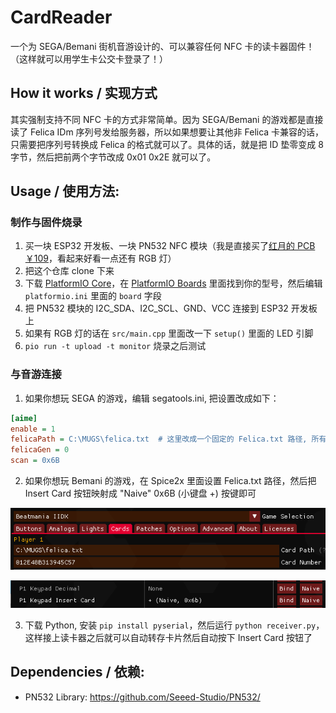 # CardReader

一个为 SEGA/Bemani 街机音游设计的、可以兼容任何 NFC 卡的读卡器固件！（这样就可以用学生卡公交卡登录了！）

## How it works / 实现方式

其实强制支持不同 NFC 卡的方式非常简单。因为 SEGA/Bemani 的游戏都是直接读了 Felica IDm 序列号发给服务器，所以如果想要让其他非 Felica 卡兼容的话，只需要把序列号转换成 Felica 的格式就可以了。具体的话，就是把 ID 垫零变成 8 字节，然后把前两个字节改成 0x01 0x2E 就可以了。

## Usage / 使用方法:

### 制作与固件烧录

1. 买一块 ESP32 开发板、一块 PN532 NFC 模块（我是直接买了[红月的 PCB ￥109](https://m.tb.cn/h.5RS0tuc?tk=jL1vW2UxDH3)，看起来好看一点还有 RGB 灯）
2. 把这个仓库 clone 下来
3. 下载 [PlatformIO Core](https://platformio.org/)，在 [PlatformIO Boards](https://docs.platformio.org/en/latest/boards/espressif32) 里面找到你的型号，然后编辑 `platformio.ini` 里面的 `board` 字段
4. 把 PN532 模块的 I2C_SDA、I2C_SCL、GND、VCC 连接到 ESP32 开发板上
5. 如果有 RGB 灯的话在 `src/main.cpp` 里面改一下 `setup()` 里面的 LED 引脚
6. `pio run -t upload -t monitor` 烧录之后测试

### 与音游连接

1. 如果你想玩 SEGA 的游戏，编辑 segatools.ini, 把设置改成如下：

```ini
[aime]
enable = 1
felicaPath = C:\MUGS\felica.txt  # 这里改成一个固定的 Felica.txt 路径, 所有游戏共享
felicaGen = 0
scan = 0x6B
```

2. 如果你想玩 Bemani 的游戏，在 Spice2x 里面设置 Felica.txt 路径，然后把 Insert Card 按钮映射成 "Naive" 0x6B (小键盘 +) 按键即可

![](docs/image_2023-11-25_13-12-38.png)

![](docs/image_2023-11-25_13-13-23.png)

3. 下载 Python, 安装 `pip install pyserial`，然后运行 `python receiver.py`，这样接上读卡器之后就可以自动转存卡片然后自动按下 Insert Card 按钮了

## Dependencies / 依赖:

* PN532 Library: https://github.com/Seeed-Studio/PN532/